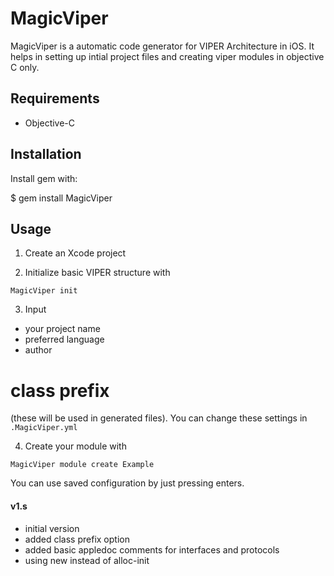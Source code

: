 # MagicViper
MagicViper is a automatic code generator for VIPER Architecture in iOS. 
It helps in setting up intial project files and creating viper modules in objective C only.

## Requirements
* Objective-C 

## Installation

Install gem with:

$ gem install MagicViper

## Usage

1. Create an Xcode project

2. Initialize basic VIPER structure with

```
MagicViper init
```

3. Input

* your project name
* preferred language
* author
# class prefix

(these will be used in generated files). You can change these settings in `.MagicViper.yml`

4. Create your module with

```
MagicViper module create Example
```

You can use saved configuration by just pressing enters.

#### v1.s
* initial version
* added class prefix option
* added basic appledoc comments for interfaces and protocols
* using new instead of alloc-init

